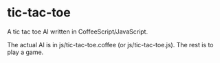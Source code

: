 tic-tac-toe
===========

A tic tac toe AI written in CoffeeScript/JavaScript.

The actual AI is in js/tic-tac-toe.coffee (or js/tic-tac-toe.js). The rest is to play a game.
